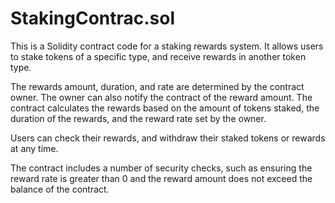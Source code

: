# StakingContrac.sol
This is a Solidity contract code for a staking rewards system. It allows users to stake tokens of a specific type, and receive rewards in another token type. 

The rewards amount, duration, and rate are determined by the contract owner. The owner can also notify the contract of the reward amount. The contract calculates the rewards based on the amount of tokens staked, the duration of the rewards, and the reward rate set by the owner. 

Users can check their rewards, and withdraw their staked tokens or rewards at any time. 

The contract includes a number of security checks, such as ensuring the reward rate is greater than 0 and the reward amount does not exceed the balance of the contract.
